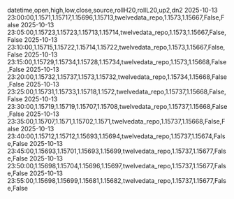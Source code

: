 datetime,open,high,low,close,source,rollH20,rollL20,up2,dn2
2025-10-13 23:00:00,1.1571,1.15717,1.15696,1.15713,twelvedata_repo,1.1573,1.15667,False,False
2025-10-13 23:05:00,1.15723,1.15723,1.15713,1.15714,twelvedata_repo,1.1573,1.15667,False,False
2025-10-13 23:10:00,1.15715,1.15722,1.15714,1.15722,twelvedata_repo,1.1573,1.15667,False,False
2025-10-13 23:15:00,1.15729,1.15734,1.15728,1.15734,twelvedata_repo,1.1573,1.15668,False,False
2025-10-13 23:20:00,1.15732,1.15737,1.1573,1.15732,twelvedata_repo,1.15734,1.15668,False,False
2025-10-13 23:25:00,1.15731,1.15733,1.15718,1.1572,twelvedata_repo,1.15737,1.15668,False,False
2025-10-13 23:30:00,1.15719,1.15719,1.15707,1.15708,twelvedata_repo,1.15737,1.15668,False,False
2025-10-13 23:35:00,1.15707,1.1571,1.15702,1.1571,twelvedata_repo,1.15737,1.15668,False,False
2025-10-13 23:40:00,1.15712,1.15712,1.15693,1.15694,twelvedata_repo,1.15737,1.15674,False,False
2025-10-13 23:45:00,1.15693,1.15701,1.15693,1.15699,twelvedata_repo,1.15737,1.15677,False,False
2025-10-13 23:50:00,1.15698,1.15704,1.15696,1.15697,twelvedata_repo,1.15737,1.15677,False,False
2025-10-13 23:55:00,1.15698,1.15699,1.15681,1.15682,twelvedata_repo,1.15737,1.15677,False,False
